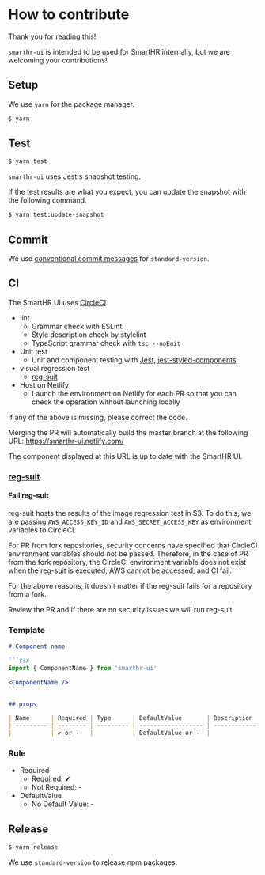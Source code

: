 # How to contribute

Thank you for reading this!

`smarthr-ui` is intended to be used for SmartHR internally, but we are welcoming your contributions!

## Setup

We use `yarn` for the package manager.

```sh
$ yarn
```

## Test

```sh
$ yarn test
```

`smarthr-ui` uses Jest's snapshot testing.

If the test results are what you expect, you can update the snapshot with the following command.

```sh
$ yarn test:update-snapshot
```

## Commit

We use [conventional commit messages](https://www.conventionalcommits.org/en/v1.0.0-beta.4/) for `standard-version`.

## CI

The SmartHR UI uses [CircleCI](https://circleci.com/).

- lint
  - Grammar check with ESLint
  - Style description check by stylelint
  - TypeScript grammar check with `tsc --noEmit`
- Unit test
  - Unit and component testing with [Jest](https://jestjs.io/ja/), [jest-styled-components](https://github.com/styled-components/jest-styled-components)
- visual regression test
  - [reg-suit](https://github.com/reg-viz/reg-suit)
- Host on Netlify
  - Launch the environment on Netlify for each PR so that you can check the operation without launching locally

If any of the above is missing, please correct the code.

Merging the PR will automatically build the master branch at the following URL:
https://smarthr-ui.netlify.com/

The component displayed at this URL is up to date with the SmartHR UI.

### [reg-suit](https://github.com/reg-viz/reg-suit)

#### Fail reg-suit

reg-suit hosts the results of the image regression test in S3. To do this, we are passing `AWS_ACCESS_KEY_ID` and `AWS_SECRET_ACCESS_KEY` as environment variables to CircleCI.

For PR from fork repositories, security concerns have specified that CircleCI environment variables should not be passed. Therefore, in the case of PR from the fork repository, the CircleCI environment variable does not exist when the reg-suit is executed, AWS cannot be accessed, and CI fail.

For the above reasons, it doesn't matter if the reg-suit fails for a repository from a fork.

Review the PR and if there are no security issues we will run reg-suit.

### Template

````markdown
# Component name

```tsx
import { ComponentName } from 'smarthr-ui'

<ComponentName />
```

## props

| Name      | Required | Type      | DefaultValue       | Description  |
| --------- | -------- | --------- | ------------------ | ------------ |
|           | ✔ or -   |           | DefaultValue or -  |              |

````

### Rule

- Required
  - Required: ✔
  - Not Required: -
- DefaultValue
  - No Default Value: -

## Release

```sh
$ yarn release
```

We use `standard-version` to release npm packages.

